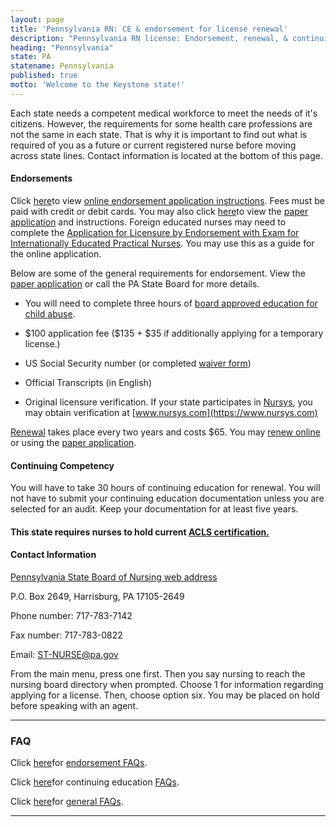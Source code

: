 ```yaml
---
layout: page
title: 'Pennsylvania RN: CE & endorsement for license renewal'
description: "Pennsylvania RN license: Endorsement, renewal, & continuing ed. Stay compliant & advance your career."
heading: "Pennsylvania"
state: PA
statename: Pennsylvania
published: true
motto: 'Welcome to the Keystone state!'
---
```


Each state needs a competent medical workforce to meet the needs of it's
citizens. However, the requirements for some health care professions are
not the same in each state. That is why it is important to find out what
is required of you as a future or current registered nurse before moving
across state lines. Contact information is located at the bottom of this
page.

#### Endorsements

Click
[here](https://www.pa.gov/content/dam/copapwp-pagov/en/dos/department-and-offices/bpoa/nursing/Online-Instr-Grad-Exam-GTPP-02.28.23.pdf)to
view [online endorsement application
instructions](https://www.pa.gov/content/dam/copapwp-pagov/en/dos/department-and-offices/bpoa/nursing/Online-Instr-Grad-Exam-GTPP-02.28.23.pdf).
Fees must be paid with credit or debit cards. You may also click
[here](https://www.pa.gov/content/dam/copapwp-pagov/en/dos/programs/professional-licensing/applications-and-forms/Online%20Endorsement%20Combined%20Instructions.pdf)to
view the [paper
application](https://www.pa.gov/content/dam/copapwp-pagov/en/dos/programs/professional-licensing/applications-and-forms/Online%20Endorsement%20Combined%20Instructions.pdf)
and instructions. Foreign educated nurses may need to complete the
[Application for Licensure by Endorsement with Exam for Internationally
Educated Practical
Nurses](https://www.pa.gov/content/dam/copapwp-pagov/en/dos/programs/professional-licensing/applications-and-forms/Endorsement_Out_of_State.pdf).
You may use this as a guide for the online application.

Below are some of the general requirements for endorsement. View the
[paper
application](https://www.pa.gov/content/dam/copapwp-pagov/en/dos/programs/professional-licensing/applications-and-forms/Online%20Endorsement%20Combined%20Instructions.pdf)
or call the PA State Board for more details.

-   You will need to complete three hours of [board approved education
    for child
    abuse](https://www.pa.gov/en/agencies/dos/resources/professional-licensing-resources/act-31.html).

-   \$100 application fee (\$135 + \$35 if additionally applying for a
    temporary license.)

-   US Social Security number (or completed [waiver
    form](https://www.pa.gov/content/dam/copapwp-pagov/en/dos/programs/professional-licensing/applications-and-forms/SSN%20Waiver%20Form.pdf))

-   Official Transcripts (in English)

-   Original licensure verification. If your state participates in
    [Nursys](https://www.nursys.com), you may obtain verification at
    [www.nursys.com](https://www.nursys.com)

[Renewal](https://www.pa.gov/en/agencies/dos/department-and-offices/bpoa/boards-commissions/nursing/renewal-information.html) takes
place every two years and costs \$65. You may [renew
online](https://www.pals.pa.gov/) or using the [paper
application](https://www.pals.pa.gov).

#### Continuing Competency

You will have to take 30 hours of continuing education for renewal. You
will not have to submit your continuing education documentation unless
you are selected for an audit. Keep your documentation for at least five
years.

#### This state requires nurses to hold current [ACLS certification.](https://www.acls.net/pennsylvania-acls-pals-bls)

#### Contact Information

[Pennsylvania State Board of Nursing web
address](https://www.pa.gov/en/agencies/dos/department-and-offices/bpoa/boards-commissions/nursing.html)

P.O. Box 2649, Harrisburg, PA 17105-2649

Phone number: 717-783-7142

Fax number: 717-783-0822

Email:
[ST-NURSE@pa.gov](mailto:ST-NURSE@pa.gov?subject=License%20renewals%20and%20endorsements&body=Hi%2C%0A%0AI%20was%20on%20the%20ACLS%20Training%20Center%20website%20RNMobility.com%20and%20read%20that%20I%20can%20send%20my%20questions%20for%20the%20Pennsylvania%20State%20Board%20of%20Nursing%20here.)

From the main menu, press one first. Then you say nursing to reach the
nursing board directory when prompted. Choose 1 for information
regarding applying for a license. Then, choose option six. You may be
placed on hold before speaking with an agent.

* * * * *

### FAQ

Click
[here](https://www.pa.gov/content/dam/copapwp-pagov/en/dos/programs/professional-licensing/applications-and-forms/FAQs%20for%20End%20TPP.pdf)for
[endorsement
FAQs](https://www.pa.gov/content/dam/copapwp-pagov/en/dos/programs/professional-licensing/applications-and-forms/FAQs%20for%20End%20TPP.pdf).

Click
[here](https://www.pa.gov/content/dam/copapwp-pagov/en/dos/programs/professional-licensing/applications-and-forms/FAQ%20RNce.pdf)for
continuing education
[FAQs](https://www.pa.gov/content/dam/copapwp-pagov/en/dos/programs/professional-licensing/applications-and-forms/FAQ%20RNce.pdf).

Click
[here](https://www.pa.gov/en/agencies/dos/department-and-offices/bpoa/boards-commissions/nursing.html)for
[general
FAQs](https://www.pa.gov/en/agencies/dos/department-and-offices/bpoa/boards-commissions/nursing.html).

* * * * *
